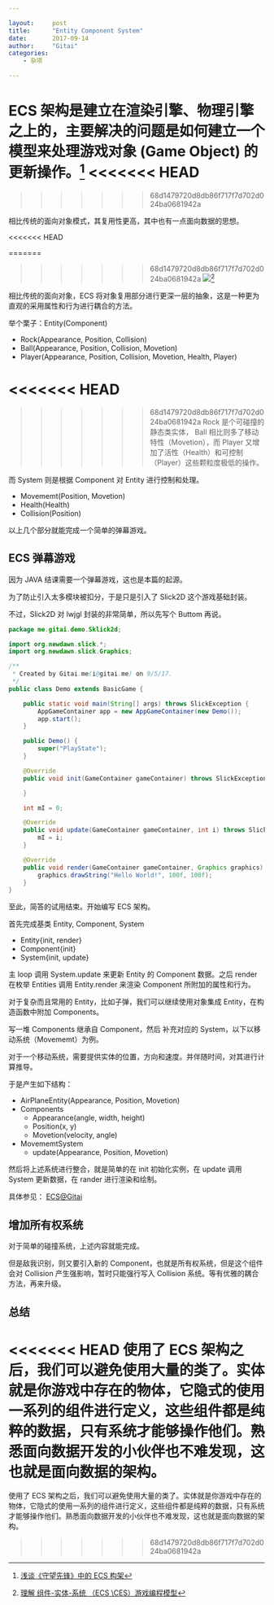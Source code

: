 ```yaml
---

layout:     post
title:      "Entity Component System"
date:       2017-09-14
author:     "Gitai"
categories:
    - 杂项

---
```


ECS 架构是建立在渲染引擎、物理引擎之上的，主要解决的问题是如何建立一个模型来处理游戏对象 (Game Object) 的更新操作。[^1]
<<<<<<< HEAD
=======

>>>>>>> 68d1479720d8db86f717f7d702d024ba0681942a
[^1]: [浅谈《守望先锋》中的 ECS 构架](https://blog.codingnow.com/2017/06/overwatch_ecs.html)

相比传统的面向对象模式，其复用性更高，其中也有一点面向数据的思想。

<<<<<<< HEAD

=======
>>>>>>> 68d1479720d8db86f717f7d702d024ba0681942a
![](http://img.blog.csdn.net/20140514145311671)[^2]

[^2]: [理解 组件-实体-系统 （ECS \CES）游戏编程模型](http://blog.csdn.net/i_dovelemon/article/details/25798677)

相比传统的面向对象，ECS 将对象复用部分进行更深一层的抽象，这是一种更为直观的采用属性和行为进行耦合的方法。

举个栗子：Entity(Component)

* Rock(Appearance, Position, Collision)
* Ball(Appearance, Position, Collision, Movetion)
* Player(Appearance, Position, Collision, Movetion, Health, Player)

<<<<<<< HEAD
=======
<!-- more -->

>>>>>>> 68d1479720d8db86f717f7d702d024ba0681942a
Rock 是个可碰撞的静态类实体， Ball 相比则多了移动特性（Movetion），而 Player 又增加了活性（Health）和可控制（Player）这些颗粒度极低的操作。

而 System 则是根据 Component 对 Entity 进行控制和处理。

* Movememt(Position, Movetion)
* Health(Health)
* Collision(Position)

以上几个部分就能完成一个简单的弹幕游戏。

## ECS 弹幕游戏

因为 JAVA 结课需要一个弹幕游戏，这也是本篇的起源。

为了防止引入太多模块被扣分，于是只是引入了 Slick2D 这个游戏基础封装。

不过，Slick2D 对 lwjgl 封装的非常简单，所以先写个 Buttom 再说。

```java
package me.gitai.demo.Sklick2d;

import org.newdawn.slick.*;
import org.newdawn.slick.Graphics;

/**
 * Created by Gitai.me(i@gitai.me) on 9/5/17.
 */
public class Demo extends BasicGame {

    public static void main(String[] args) throws SlickException {
        AppGameContainer app = new AppGameContainer(new Demo());
        app.start();
    }

    public Demo() {
        super("PlayState");
    }

    @Override
    public void init(GameContainer gameContainer) throws SlickException {

    }

    int mI = 0;

    @Override
    public void update(GameContainer gameContainer, int i) throws SlickException {
        mI = i;
    }

    @Override
    public void render(GameContainer gameContainer, Graphics graphics) throws SlickException {
        graphics.drawString("Hello World!", 100f, 100f);
    }
}

```

至此，简答的试用结束。开始编写 ECS 架构。

首先完成基类 Entity, Component, System

* Entity{init, render}
* Component{init}
* System{init, update}

主 loop 调用 System.update 来更新 Entity 的 Component 数据。之后 render 在枚举 Entities 调用 Entity.render 来渲染 Component 所附加的属性和行为。

对于复杂而且常用的 Entity，比如子弹，我们可以继续使用对象集成 Entity，在构造函数中附加 Components。

写一堆 Components 继承自 Component，然后 补充对应的 System，以下以移动系统（Movememt）为例。

对于一个移动系统，需要提供实体的位置，方向和速度。并伴随时间，对其进行计算推导。

于是产生如下结构：

* AirPlaneEntity(Appearance, Position, Movetion)
* Components
    * Appearance(angle, width, height)
    * Position(x, y)
    * Movetion(velocity, angle)
* MovememtSystem
    * update(Appearance, Position, Movetion)

然后将上述系统进行整合，就是简单的在 init 初始化实例，在 update 调用 System 更新数据，在 rander 进行渲染和绘制。

具体参见： [ECS@Gitai](https://github.com/GitaiQAQ/ECS)

## 增加所有权系统

对于简单的碰撞系统，上述内容就能完成。

但是敌我识别，则又要引入新的 Component，也就是所有权系统，但是这个组件会对 Collision 产生强影响，暂时只能强行写入 Collision 系统。等有优雅的耦合方法，再来升级。

## 总结

<<<<<<< HEAD
使用了 ECS 架构之后，我们可以避免使用大量的类了。实体就是你游戏中存在的物体，它隐式的使用一系列的组件进行定义，这些组件都是纯粹的数据，只有系统才能够操作他们。熟悉面向数据开发的小伙伴也不难发现，这也就是面向数据的架构。
=======
使用了 ECS 架构之后，我们可以避免使用大量的类了。实体就是你游戏中存在的物体，它隐式的使用一系列的组件进行定义，这些组件都是纯粹的数据，只有系统才能够操作他们。熟悉面向数据开发的小伙伴也不难发现，这也就是面向数据的架构。
>>>>>>> 68d1479720d8db86f717f7d702d024ba0681942a
